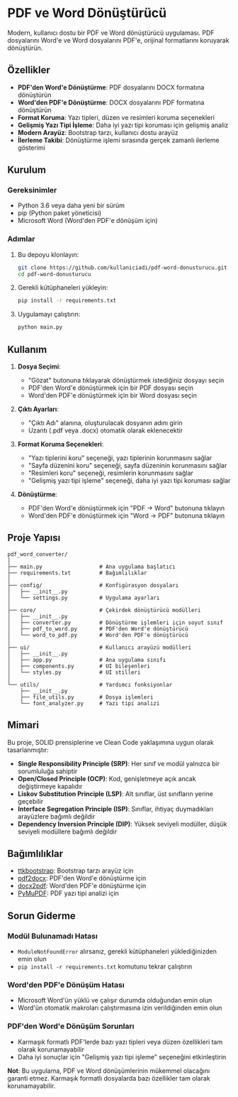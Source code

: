 # PDF ve Word Dönüştürücü

Modern, kullanıcı dostu bir PDF ve Word dönüştürücü uygulaması. PDF dosyalarını Word'e ve Word dosyalarını PDF'e, orijinal formatlarını koruyarak dönüştürün.


## Özellikler

- **PDF'den Word'e Dönüştürme**: PDF dosyalarını DOCX formatına dönüştürün  
- **Word'den PDF'e Dönüştürme**: DOCX dosyalarını PDF formatına dönüştürün  
- **Format Koruma**: Yazı tipleri, düzen ve resimleri koruma seçenekleri  
- **Gelişmiş Yazı Tipi İşleme**: Daha iyi yazı tipi koruması için gelişmiş analiz  
- **Modern Arayüz**: Bootstrap tarzı, kullanıcı dostu arayüz  
- **İlerleme Takibi**: Dönüştürme işlemi sırasında gerçek zamanlı ilerleme gösterimi  

## Kurulum

### Gereksinimler

- Python 3.6 veya daha yeni bir sürüm
- pip (Python paket yöneticisi)
- Microsoft Word (Word'den PDF'e dönüşüm için)

### Adımlar

1. Bu depoyu klonlayın:
   ```bash
   git clone https://github.com/kullaniciadi/pdf-word-donusturucu.git
   cd pdf-word-donusturucu
   ```

2. Gerekli kütüphaneleri yükleyin:
   ```bash
   pip install -r requirements.txt
   ```

3. Uygulamayı çalıştırın:
   ```bash
   python main.py
   ```

## Kullanım

1. **Dosya Seçimi**:  
   - "Gözat" butonuna tıklayarak dönüştürmek istediğiniz dosyayı seçin  
   - PDF'den Word'e dönüştürmek için bir PDF dosyası seçin  
   - Word'den PDF'e dönüştürmek için bir Word dosyası seçin  

2. **Çıktı Ayarları**:  
   - "Çıktı Adı" alanına, oluşturulacak dosyanın adını girin  
   - Uzantı (.pdf veya .docx) otomatik olarak eklenecektir  

3. **Format Koruma Seçenekleri**:  
   - "Yazı tiplerini koru" seçeneği, yazı tiplerinin korunmasını sağlar  
   - "Sayfa düzenini koru" seçeneği, sayfa düzeninin korunmasını sağlar  
   - "Resimleri koru" seçeneği, resimlerin korunmasını sağlar  
   - "Gelişmiş yazı tipi işleme" seçeneği, daha iyi yazı tipi koruması sağlar  

4. **Dönüştürme**:  
   - PDF'den Word'e dönüştürmek için "PDF → Word" butonuna tıklayın  
   - Word'den PDF'e dönüştürmek için "Word → PDF" butonuna tıklayın  

## Proje Yapısı

```
pdf_word_converter/
│
├── main.py                  # Ana uygulama başlatıcı
├── requirements.txt         # Bağımlılıklar
│
├── config/                  # Konfigürasyon dosyaları
│   ├── __init__.py
│   └── settings.py          # Uygulama ayarları
│
├── core/                    # Çekirdek dönüştürücü modülleri
│   ├── __init__.py
│   ├── converter.py         # Dönüştürme işlemleri için soyut sınıf
│   ├── pdf_to_word.py       # PDF'den Word'e dönüştürücü
│   └── word_to_pdf.py       # Word'den PDF'e dönüştürücü
│
├── ui/                      # Kullanıcı arayüzü modülleri
│   ├── __init__.py
│   ├── app.py               # Ana uygulama sınıfı
│   ├── components.py        # UI bileşenleri
│   └── styles.py            # UI stilleri
│
└── utils/                   # Yardımcı fonksiyonlar
    ├── __init__.py
    ├── file_utils.py        # Dosya işlemleri
    └── font_analyzer.py     # Yazı tipi analizi
```

## Mimari

Bu proje, SOLID prensiplerine ve Clean Code yaklaşımına uygun olarak tasarlanmıştır:

- **Single Responsibility Principle (SRP)**: Her sınıf ve modül yalnızca bir sorumluluğa sahiptir  
- **Open/Closed Principle (OCP)**: Kod, genişletmeye açık ancak değiştirmeye kapalıdır  
- **Liskov Substitution Principle (LSP)**: Alt sınıflar, üst sınıfların yerine geçebilir  
- **Interface Segregation Principle (ISP)**: Sınıflar, ihtiyaç duymadıkları arayüzlere bağımlı değildir  
- **Dependency Inversion Principle (DIP)**: Yüksek seviyeli modüller, düşük seviyeli modüllere bağımlı değildir  

## Bağımlılıklar

- [ttkbootstrap](https://github.com/israel-dryer/ttkbootstrap): Bootstrap tarzı arayüz için  
- [pdf2docx](https://github.com/dothinking/pdf2docx): PDF'den Word'e dönüştürme için  
- [docx2pdf](https://github.com/AlJohri/docx2pdf): Word'den PDF'e dönüştürme için  
- [PyMuPDF](https://github.com/pymupdf/PyMuPDF): PDF yazı tipi analizi için  

## Sorun Giderme

### Modül Bulunamadı Hatası
- `ModuleNotFoundError` alırsanız, gerekli kütüphaneleri yüklediğinizden emin olun  
- `pip install -r requirements.txt` komutunu tekrar çalıştırın  

### Word'den PDF'e Dönüşüm Hatası
- Microsoft Word'ün yüklü ve çalışır durumda olduğundan emin olun  
- Word'ün otomatik makroları çalıştırmasına izin verildiğinden emin olun  

### PDF'den Word'e Dönüşüm Sorunları
- Karmaşık formatlı PDF'lerde bazı yazı tipleri veya düzen özellikleri tam olarak korunamayabilir  
- Daha iyi sonuçlar için "Gelişmiş yazı tipi işleme" seçeneğini etkinleştirin  


**Not**: Bu uygulama, PDF ve Word dönüşümlerinin mükemmel olacağını garanti etmez. Karmaşık formatlı dosyalarda bazı özellikler tam olarak korunamayabilir.
